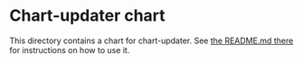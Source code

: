# Chart-updater chart

This directory contains a chart for chart-updater. See [the README.md there](./chart-updater/README.md)
for instructions on how to use it.
